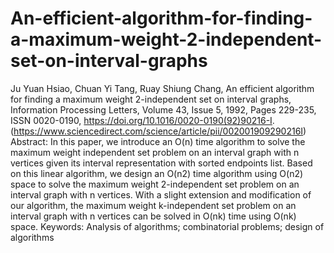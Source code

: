 # An-efficient-algorithm-for-finding-a-maximum-weight-2-independent-set-on-interval-graphs

Ju Yuan Hsiao, Chuan Yi Tang, Ruay Shiung Chang,
An efficient algorithm for finding a maximum weight 2-independent set on interval graphs,
Information Processing Letters,
Volume 43, Issue 5,
1992,
Pages 229-235,
ISSN 0020-0190,
https://doi.org/10.1016/0020-0190(92)90216-I.
(https://www.sciencedirect.com/science/article/pii/002001909290216I)
Abstract: In this paper, we introduce an O(n) time algorithm to solve the maximum weight independent set problem on an interval graph with n vertices given its interval representation with sorted endpoints list. Based on this linear algorithm, we design an O(n2) time algorithm using O(n2) space to solve the maximum weight 2-independent set problem on an interval graph with n vertices. With a slight extension and modification of our algorithm, the maximum weight k-independent set problem on an interval graph with n vertices can be solved in O(nk) time using O(nk) space.
Keywords: Analysis of algorithms; combinatorial problems; design of algorithms
